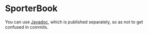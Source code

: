 # SporterBook
You can use [Javadoc](https://bifrurcated.github.io/SporterBookDocumentation/index.html), which is published separately, so as not to get confused in commits.
